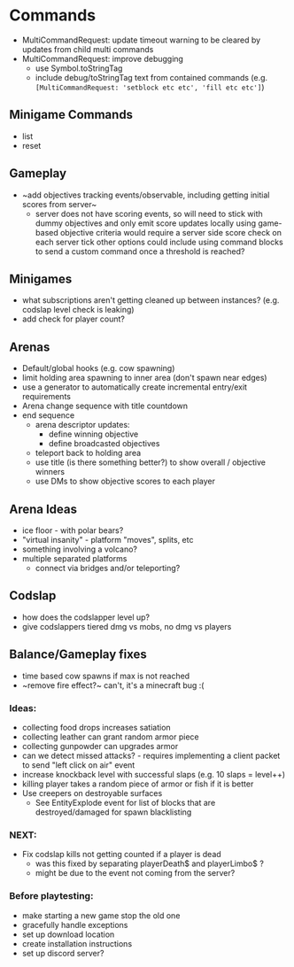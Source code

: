 # Commands
- MultiCommandRequest: update timeout warning to be cleared by updates from child multi commands
- MultiCommandRequest: improve debugging
  - use Symbol.toStringTag
  - include debug/toStringTag text from contained commands (e.g. `[MultiCommandRequest: 'setblock etc etc', 'fill etc etc']`)

## Minigame Commands
- list
- reset

## Gameplay
- ~add objectives tracking events/observable, including getting initial scores from server~
  - server does not have scoring events, so will need to stick with dummy objectives and only
    emit score updates locally
    using game-based objective criteria would require a server side score check on each server tick
    other options could include using command blocks to send a custom command once a threshold is reached?

## Minigames
- what subscriptions aren't getting cleaned up between instances? (e.g. codslap level check is leaking)
- add check for player count?

## Arenas
- Default/global hooks (e.g. cow spawning)
- limit holding area spawning to inner area (don't spawn near edges)                                                            
- use a generator to automatically create incremental entry/exit requirements
- Arena change sequence with title countdown
- end sequence
    - arena descriptor updates:
        - define winning objective
        - define broadcasted objectives
    - teleport back to holding area
    - use title (is there something better?) to show overall / objective winners
    - use DMs to show objective scores to each player                                                                                                                                                                                                                                                                                                                                                                                  

## Arena Ideas
- ice floor - with polar bears?
- "virtual insanity" - platform "moves", splits, etc
- something involving a volcano?
- multiple separated platforms
    - connect via bridges and/or teleporting?

## Codslap
 - how does the codslapper level up?
 - give codslappers tiered dmg vs mobs, no dmg vs players

## Balance/Gameplay fixes
- time based cow spawns if max is not reached
- ~remove fire effect?~ can't, it's a minecraft bug :(

### Ideas:
 - collecting food drops increases satiation
 - collecting leather can grant random armor piece
 - collecting gunpowder can upgrades armor
 - can we detect missed attacks? - requires implementing a client packet to send "left click on air" event
 - increase knockback level with successful slaps (e.g. 10 slaps = level++)
 - killing player takes a random piece of armor or fish if it is better
 - Use creepers on destroyable surfaces
    - See EntityExplode event for list of blocks that are destroyed/damaged for spawn blacklisting

### NEXT:
- Fix codslap kills not getting counted if a player is dead
    - was this fixed by separating playerDeath$ and playerLimbo$ ?
    - might be due to the event not coming from the server?

### Before playtesting:
- make starting a new game stop the old one
- gracefully handle exceptions
- set up download location
- create installation instructions
- set up discord server?
